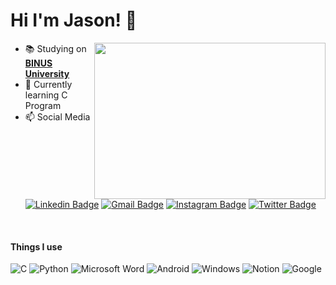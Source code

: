  # Hi I'm Jason! 👋 

<!--
**JasonNicholas07/JasonNicholas07** is a ✨ _special_ ✨ repository because its `README.md` (this file) appears on your GitHub profile.

Here are some ideas to get you started:

- 🔭 I’m currently working on ...
- 🌱 I’m currently learning ...
- 👯 I’m looking to collaborate on ...
- 🤔 I’m looking for help with ...
- 💬 Ask me about ...
- 📫 How to reach me: ...
- 😄 Pronouns: ...
- ⚡ Fun fact: ...
-->


<img align="right" width="370" height="250" src="https://github.com/user-attachments/assets/cbacaf0d-eb9c-422e-a5b2-a8d6c5a5483b">

- 📚 Studying on [**BINUS University**](https://binus.ac.id/)
- 🌱 Currently learning C Program
- 📫 Social Media                  
[![Linkedin Badge](https://img.shields.io/badge/-Jason-0a66c2?style=flat&logo=LinkedIn&logoColor=white&link=https://www.linkedin.com/in/jason-nicholas-winata/)](https://www.linkedin.com/in/jason-nicholas-winata/)
[![Gmail Badge](https://img.shields.io/badge/-jasonoey07-c71610?style=flat&logo=Gmail&logoColor=white&link=mailto:jasonoey07@gmail.com)](mailto:jasonoey07@gmail.com)
[![Instagram Badge](https://img.shields.io/badge/-@_jasonnw-C13584?style=flat&logo=instagram&logoColor=white&link=https://instagram.com/_jasonnw/)](https://instagram.com/_jasonnw)
[![Twitter Badge](https://img.shields.io/badge/-@jasonoey07-black?style=flat&labelColor=black&logo=X&logoColor=white&link=https://x.com/jasonoey07?t=y-F65sPxqt84xkFLxYDznw&s=08 )](https://x.com/jasonoey07?t=y-F65sPxqt84xkFLxYDznw&s=08 )

</br>

#### Things I use
![C](https://img.shields.io/badge/c-%2300599C.svg?style=for-the-badge&logo=c&logoColor=white)
![Python](https://img.shields.io/badge/python-3670A0?style=for-the-badge&logo=python&logoColor=ffdd54)
![Microsoft Word](https://img.shields.io/badge/Microsoft_Word-2B579A?style=for-the-badge&logo=microsoft-word&logoColor=white)
![Android](https://img.shields.io/badge/Android-3DDC84?style=for-the-badge&logo=android&logoColor=white)
![Windows](https://img.shields.io/badge/Windows-0078D6?style=for-the-badge&logo=windows&logoColor=white)
![Notion](https://img.shields.io/badge/Notion-%23000000.svg?style=for-the-badge&logo=notion&logoColor=white)
![Google](https://img.shields.io/badge/google-4285F4?style=for-the-badge&logo=google&logoColor=white)

